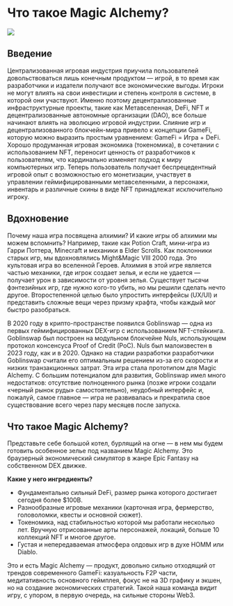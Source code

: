 # Что такое Magic Alchemy? 

![](ma.2x.png)
## Введение
Централизованная игровая индустрия приучила пользователей довольствоваться лишь конечным продуктом — игрой, в то время как разработчики и издатели получают все экономические выгоды. Игроки не могут влиять на свои инвестиции и степень контроля в системе, в которой они участвуют. Именно поэтому децентрализованные инфраструктурные проекты, такие как Метавселенная, DeFi, NFT и децентрализованные автономные организации (DAO), все больше начинают влиять на эволюцию игровой индустрии.
Слияние игр и децентрализованного блокчейн-мира привело к концепции GameFi, которую можно выразить простым уравнением: GameFi = Игра + DeFi.
Хорошо продуманная игровая экономика (токеномика), в сочетании с использованием NFT, переносит ценность от разработчиков к пользователям, что кардинально изменяет подход к миру компьютерных игр. Теперь пользователь получает беспрецедентный игровой опыт с возможностью его монетизации, участвует в управлении геймифицированными метавселенными, а персонажи, инвентарь и различные скины в виде NFT принадлежат исключительно игроку.

## Вдохновение 
Почему наша игра посвящена алхимии? И какие игры об алхимии мы можем вспомнить? Например, такие как Potion Craft, мини-игра из Гарри Поттера, Minecraft и механики в Elder Scrolls.
Как поклонники старых игр, мы вдохновлялись Might&Magic VIII 2000 года. Это культовая игра во вселенной Героев. Алхимия в этой игре является частью механики, где игрок создает зелья, и если не удается — получает урон в зависимости от уровня зелья.
Существует тысячи фэнтезийных игр, где нужно кого-то убить, но мы решили сделать нечто другое. Второстепенной целью было упростить интерфейсы (UX/UI) и представить сложные вещи через призму крафта, чтобы каждый мог быстро разобраться.

В 2020 году в крипто-пространстве появился Goblinswap — одна из первых геймифицированных DEX-игр с использованием NFT-стейкинга.
Goblinswap был построен на модульном блокчейне Nuls, использующем протокол консенсуса Proof of Credit (PoC). Nuls был малоизвестен в 2023 году, как и в 2020. Однако на стадии разработки разработчики Goblinswap считали его оптимальным решением из-за его скорости и низких транзакционных затрат.
Эта игра стала прототипом для Magic Alchemy.
С большим потенциалом для развития, Goblinswap имел много недостатков: отсутствие полноценного рынка (позже игроки создали «черный рынок руды» самостоятельно), неудобный интерфейс и, пожалуй, самое главное — игра не развивалась и прекратила свое существование всего через пару месяцев после запуска.

## Что такое Magic Alchemy? 
Представьте себе большой котел, бурлящий на огне — в нем мы будем готовить особенное зелье под названием Magic Alchemy. Это браузерный экономический симулятор в жанре Epic Fantasy на собственном DEX движке. 

**Какие у него ингредиенты?** 
- Фундаментально сильный DeFi, размер рынка которого достигает сегодня более $100B.
- Разнообразные игровые механики (карточная игра, фермерство, головоломки, квесты и основной сюжет).
- Токеномика, над стабильностью которой мы работали несколько лет.
Вручную отрисованные арты персонажей, локаций, больше 10 коллекций NFT и многое другое. 
- Густая и непередаваемая атмосфера олдовых игр в духе HOMM или Diablo. 

Это и есть Magic Alchemy — продукт, довольно сильно отходящий от трендов современного GameFi: казуальность F2P части, медитативность основного геймплея, фокус не на 3D графику и экшен, но на создание экономических стратегий. Такой наша команда видит игру, с упором, в первую очередь, на сильные стороны Web3.




